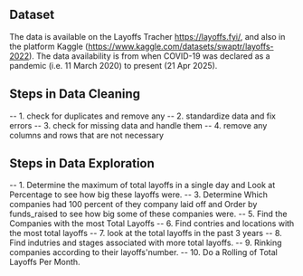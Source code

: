 ## Dataset
The data is available on the Layoffs Tracher https://layoffs.fyi/, and also in the platform Kaggle (https://www.kaggle.com/datasets/swaptr/layoffs-2022).
The data availability is from when COVID-19 was declared as a pandemic (i.e. 11 March 2020) to present (21 Apr 2025).

## Steps in Data Cleaning
-- 1. check for duplicates and remove any
-- 2. standardize data and fix errors
-- 3. check for missing data and handle them
-- 4. remove any columns and rows that are not necessary 

## Steps in Data Exploration
-- 1. Determine the maximum of total layoffs in a single day and Look at Percentage to see how big these layoffs were.
-- 3. Determine Which companies had 100 percent of they company laid off and Order by funds_raised to see how big some of these companies were.
-- 5. Find the Companies with the most Total Layoffs
-- 6. Find contries and locations with the most total layoffs
-- 7. look at the total layoffs in the past 3 years
-- 8. Find indutries and stages associated with more total layoffs.
-- 9. Rinking companies according to their layoffs'number.
-- 10. Do a Rolling of Total Layoffs Per Month.


